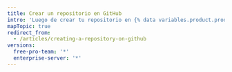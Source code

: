 ```yaml
---
title: Crear un repositorio en GitHub
intro: 'Luego de crear tu repositorio en {% data variables.product.product_name %}, puedes personalizar sus parámetros y su contenido.'
mapTopic: true
redirect_from:
  - /articles/creating-a-repository-on-github
versions:
  free-pro-team: '*'
  enterprise-server: '*'
---
```


